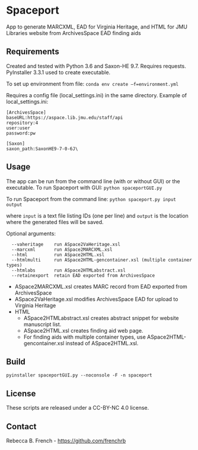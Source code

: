 # Spaceport
App to generate MARCXML, EAD for Virginia Heritage, and HTML for JMU Libraries website from ArchivesSpace EAD finding aids 

## Requirements
Created and tested with Python 3.6 and Saxon-HE 9.7. Requires requests. PyInstaller 3.3.1 used to create executable.

To set up environment from file: ```conda env create –f=environment.yml```

Requires a config file (local_settings.ini) in the same directory. Example of local_settings.ini:
```
[ArchivesSpace]
baseURL:https://aspace.lib.jmu.edu/staff/api
repository:4
user:user
password:pw

[Saxon]
saxon_path:SaxonHE9-7-0-6J\
```

## Usage
The app can be run from the command line (with or without GUI) or the executable.
To run Spaceport with GUI: ```python spaceportGUI.py```

To run Spaceport from the command line: ```python spaceport.py input output```

where ```input``` is a text file listing IDs (one per line) and ```output``` is the location where the generated files will be saved.

Optional arguments:
```
  --vaheritage    run ASpace2VaHeritage.xsl
  --marcxml       run ASpace2MARCXML.xsl
  --html          run ASpace2HTML.xsl
  --htmlmulti     run ASpace2HTML-gencontainer.xsl (multiple container types)
  --htmlabs       run ASpace2HTMLabstract.xsl
  --retainexport  retain EAD exported from ArchivesSpace
```

* ASpace2MARCXML.xsl creates MARC record from EAD exported from ArchivesSpace
* ASpace2VaHeritage.xsl modifies ArchivesSpace EAD for upload to Virginia Heritage
* HTML
  * ASpace2HTMLabstract.xsl creates abstract snippet for website manuscript list.
  * ASpace2HTML.xsl creates finding aid web page.
  * For finding aids with multiple container types, use ASpace2HTML-gencontainer.xsl instead of ASpace2HTML.xsl.

## Build
```pyinstaller spaceportGUI.py --noconsole -F -n spaceport```
## License
These scripts are released under a CC-BY-NC 4.0 license.

## Contact
Rebecca B. French - <https://github.com/frenchrb>
